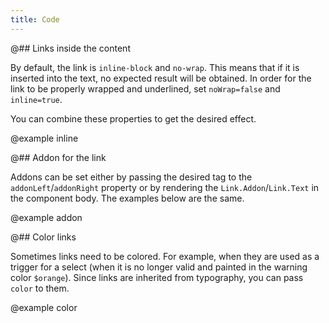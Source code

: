 ```yaml
---
title: Code
---
```


@## Links inside the content

By default, the link is `inline-block` and `no-wrap`. This means that if it is inserted into the text, no expected result will be obtained. In order for the link to be properly wrapped and underlined, set `noWrap=false` and `inline=true`.

You can combine these properties to get the desired effect.

@example inline

@## Addon for the link

Addons can be set either by passing the desired tag to the `addonLeft`/`addonRight` property or by rendering the `Link.Addon`/`Link.Text` in the component body. The examples below are the same.

@example addon

@## Color links

Sometimes links need to be colored. For example, when they are used as a trigger for a select (when it is no longer valid and painted in the warning color `$orange`). Since links are inherited from typography, you can pass `color` to them.

@example color
